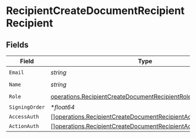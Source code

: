 # RecipientCreateDocumentRecipientRecipient


## Fields

| Field                                                                                                                                          | Type                                                                                                                                           | Required                                                                                                                                       | Description                                                                                                                                    |
| ---------------------------------------------------------------------------------------------------------------------------------------------- | ---------------------------------------------------------------------------------------------------------------------------------------------- | ---------------------------------------------------------------------------------------------------------------------------------------------- | ---------------------------------------------------------------------------------------------------------------------------------------------- |
| `Email`                                                                                                                                        | *string*                                                                                                                                       | :heavy_check_mark:                                                                                                                             | N/A                                                                                                                                            |
| `Name`                                                                                                                                         | *string*                                                                                                                                       | :heavy_check_mark:                                                                                                                             | N/A                                                                                                                                            |
| `Role`                                                                                                                                         | [operations.RecipientCreateDocumentRecipientRoleRequest](../../models/operations/recipientcreatedocumentrecipientrolerequest.md)               | :heavy_check_mark:                                                                                                                             | N/A                                                                                                                                            |
| `SigningOrder`                                                                                                                                 | **float64*                                                                                                                                     | :heavy_minus_sign:                                                                                                                             | N/A                                                                                                                                            |
| `AccessAuth`                                                                                                                                   | [][operations.RecipientCreateDocumentRecipientAccessAuthRequest](../../models/operations/recipientcreatedocumentrecipientaccessauthrequest.md) | :heavy_minus_sign:                                                                                                                             | N/A                                                                                                                                            |
| `ActionAuth`                                                                                                                                   | [][operations.RecipientCreateDocumentRecipientActionAuthRequest](../../models/operations/recipientcreatedocumentrecipientactionauthrequest.md) | :heavy_minus_sign:                                                                                                                             | N/A                                                                                                                                            |